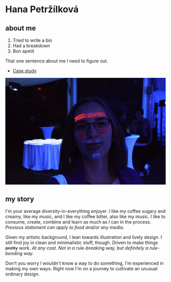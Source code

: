 # Hana Petržílková
## about me
1. Tried to write a bio
2. Had a breakdown 
3. Bon apetit

That one sentence about me I need to figure out.
- [Case study]()

![photo of me](img/aboutness-img.jpg)
## my story

I'm your average diversity-in-everything enjoyer. I like my coffee sugary and creamy, like my music, and I like my coffee bitter, also like my music. I like to consume, create, combine and learn as much as I can in the process. *Previous statement can apply to food and/or any media.* 

Given my artistic background, I lean towards illustration and lively design. I still find joy in clean and minimalistic stuff, though. Driven to make things <s>pretty</s> work. *At any cost. Not in a rule-breaking way, but definitely a rule-bending way.*

Don't you worry I wouldn't know a way to do something, I'm experienced in making my own ways. Right now I'm on a journey to cultivate an unusual ordinary design. 
